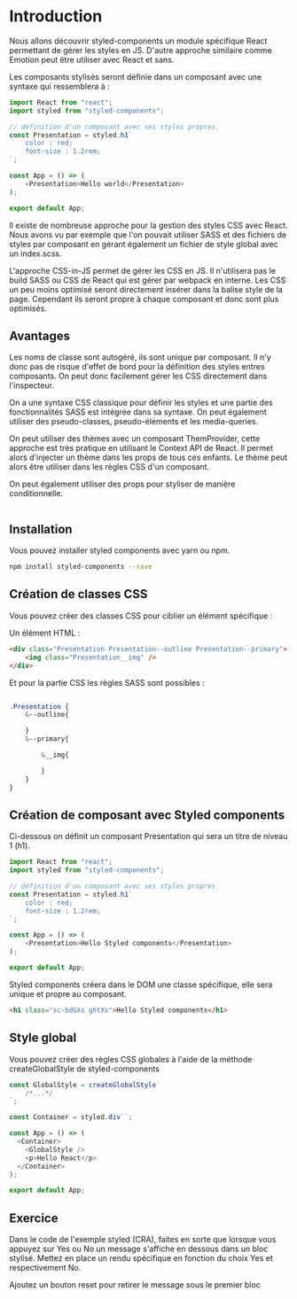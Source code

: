 # Introduction

Nous allons découvrir styled-components un module spécifique React permettant de gérer les styles en JS. D'autre approche similaire comme Emotion peut être utiliser avec React et sans.

Les composants stylisés seront définie dans un composant avec une syntaxe qui ressemblera à :

```js
import React from "react";
import styled from "styled-components";

// définition d'un composant avec ses styles propres.
const Presentation = styled.h1`
    color : red;
    font-size : 1.2rem;
`;

const App = () => (
    <Presentation>Hello world</Presentation>
);

export default App;

```

Il existe de nombreuse approche pour la gestion des styles CSS avec React. Nous avons vu par exemple que l'on pouvait utiliser SASS et des fichiers de styles par composant en gérant également un fichier de style global avec un index.scss.

L'approche CSS-in-JS permet de gérer les CSS en JS. Il n'utilisera pas le build SASS ou CSS de React qui est gérer par webpack en interne. Les CSS un peu moins optimisé seront directement insérer dans la balise style de la page. Cependant ils seront propre à chaque composant et donc sont plus optimisés.

## Avantages

Les noms de classe sont autogéré, ils sont unique par composant. Il n'y donc pas de risque d'effet de bord pour la définition des styles entres composants. On peut donc facilement gérer les CSS directement dans l'inspecteur.

On a une syntaxe CSS classique pour définir les styles et une partie des fonctionnalités SASS est intégrée dans sa syntaxe. On peut également utiliser des pseudo-classes, pseudo-éléments et les media-queries.

On peut utiliser des thèmes avec un composant ThemProvider, cette approche est très pratique en utilisant le Context API de React. Il permet alors d'injecter un thème dans les props de tous ces enfants. Le thème peut alors être utiliser dans les règles CSS d'un composant.

On peut également utiliser des props pour styliser de manière conditionnelle.

```js

```

## Installation

Vous pouvez installer styled components avec yarn ou npm.

```bash
npm install styled-components --save
```

## Création de classes CSS

Vous pouvez créer des classes CSS pour ciblier un élément spécifique :

Un élément HTML :

```html
<div class="Presentation Presentation--outline Presentation--primary">
    <img class="Presentation__img" />
</div>
```

Et pour la partie CSS les règles SASS sont possibles :

```css

.Presentation {
    &--outline{

    }
    &--primary{

        &__img{

        }
    }
}
```

## Création de composant avec Styled components

Ci-dessous on définit un composant Presentation qui sera un titre de niveau 1 (h1).

```js
import React from "react";
import styled from "styled-components";

// définition d'un composant avec ses styles propres.
const Presentation = styled.h1`
    color : red;
    font-size : 1.2rem;
`;

const App = () => (
    <Presentation>Hello Styled components</Presentation>
);

export default App;

```

Styled components créera dans le DOM une classe spécifique, elle sera unique et propre au composant.

```html
<h1 class="sc-bdGXs ghtXs">Hello Styled components</h1>
```

## Style global

Vous pouvez créer des règles CSS globales à l'aide de la méthode createGlobalStyle de styled-components

```js
const GlobalStyle = createGlobalStyle`
    /*...*/
`;

const Container = styled.div``;

const App = () => (
  <Container>
    <GlobalStyle />
    <p>Hello React</p>
  </Container>
);

export default App;
```

## Exercice

Dans le code de l'exemple styled (CRA), faites en sorte que lorsque vous appuyez sur Yes ou No un message s'affiche en dessous dans un bloc stylisé. Mettez en place un rendu spécifique en fonction du choix Yes et respectivement No.

Ajoutez un bouton reset pour retirer le message sous le premier bloc